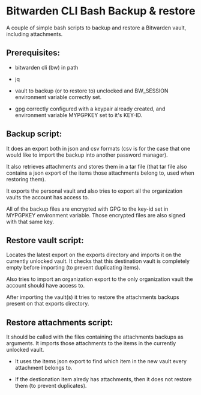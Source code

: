 # Bitwarden CLI Bash Backup & restore

A couple of simple bash scripts to backup and restore a Bitwarden vault,
including attachments.

## Prerequisites:

  * bitwarden cli (bw) in path

  * jq

  * vault to backup (or to restore to) unclocked and BW_SESSION environment
    variable correctly set.

  * gpg correctly configured with a keypair already created, and environment
    variable MYPGPKEY set to it's KEY-ID.


## Backup script:

It does an export both in json and csv formats (csv is for the case that one
would like to import the backup into another password manager).

It also retrieves attachments and stores them in a tar file (that tar file also
contains a json export of the items those attachments belong to, used when
restoring them).

It exports the personal vault and also tries to export all the organization
vaults the account has access to.

All of the backup files are encrypted with GPG to the key-id set in MYPGPKEY
environment variable. Those encrypted files are also signed with that same key.


## Restore vault script:

Locates the latest export on the exports directory and imports it on the
currently unlocked vault. It checks that this destination vault is completely
empty before importing (to prevent duplicating items).

Also tries to import an organization export to the only organization vault the
account should have access to.

After importing the vault(s) it tries to restore the attachments backups
present on that exports directory.


## Restore attachments script:

It should be called with the files containing the attachments backups as
arguments. It imports those attachments to the items in the currently unlocked
vault.

  * It uses the items json export to find which item in the new vault every
    attachment belongs to.

  * If the destionation item alredy has attachments, then it does not restore
    them (to prevent duplicates).

